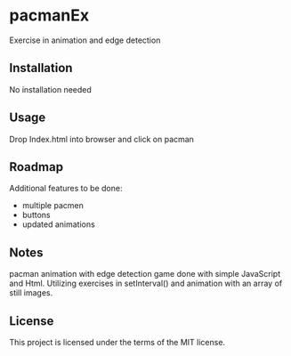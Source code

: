 # pacmanEx

Exercise in animation and edge detection



Installation
------------------------------------------------
No installation needed

Usage
------------------------------------------------
Drop Index.html into browser and click on pacman


Roadmap
-------------------------------------------------
Additional features to be done: 
- multiple pacmen
- buttons
- updated animations


Notes
----------------------------------------
pacman animation with edge detection game done with simple JavaScript and Html.
Utilizing exercises in setInterval() and animation with an array of still images.

License
----------------------------------------
This project is licensed under the terms of the MIT license.

